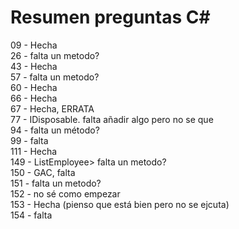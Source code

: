 # Resumen preguntas C#

09 - Hecha   
26 - falta un metodo?   
43 - Hecha    
57 - falta un metodo?    
60 - Hecha       
66 - Hecha        
67 - Hecha, ERRATA       
77 - IDisposable. falta añadir algo pero no se que   
94 - falta un método?   
99 - falta     
111 - Hecha    
149 - ListEmployee> falta un metodo?      
150 - GAC, falta     
151 - falta un metodo?   
152 - no sé como empezar    
153 - Hecha (pienso que está bien pero no se ejcuta)      
154 - falta    
